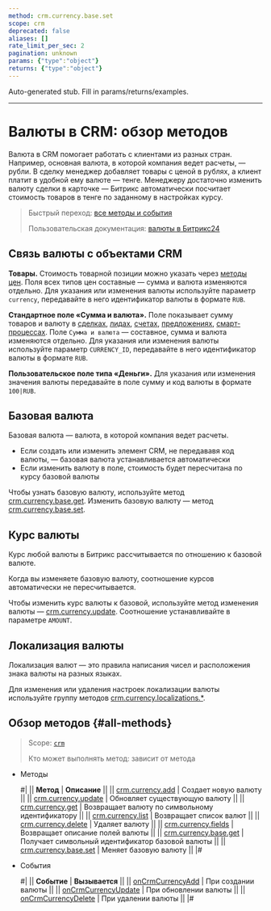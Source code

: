 ```yaml
---
method: crm.currency.base.set
scope: crm
deprecated: false
aliases: []
rate_limit_per_sec: 2
pagination: unknown
params: {"type":"object"}
returns: {"type":"object"}
---
```


Auto-generated stub. Fill in params/returns/examples.

---

# Валюты в CRM: обзор методов

Валюта в CRM помогает работать с клиентами из разных стран. Например, основная валюта, в которой компания ведет расчеты, — рубли. В сделку менеджер добавляет товары с ценой в рублях, а клиент платит в удобной ему валюте — тенге. Менеджеру достаточно изменить валюту сделки в карточке — Битрикс автоматически посчитает стоимость товаров в тенге по заданному в настройках курсу.

> Быстрый переход: [все методы и события](#all-methods) 
> 
> Пользовательская документация: [валюты в Битрикс24](https://helpdesk.bitrix24.ru/open/6987305/)

## Связь валюты с объектами CRM

**Товары.** Стоимость товарной позиции можно указать через [методы цен](../../catalog/price/index.md). Поля всех типов цен составные — сумма и валюта изменяются отдельно. Для указания или изменения валюты используйте параметр `currency`, передавайте в него идентификатор валюты в формате `RUB`.

**Стандартное поле «Сумма и валюта».** Поле показывает сумму товаров и валюту в [сделках](../deals/index.md), [лидах](../leads/index.md), [счетах](../universal/invoice.md), [предложениях](../quote/index.md),  [смарт-процессах](../universal/index.md). Поле `Сумма и валюта` — составное, сумма и валюта изменяются отдельно. Для указания или изменения валюты используйте параметр `CURRENCY_ID`, передавайте в него идентификатор валюты в формате `RUB`.

**Пользовательское поле типа «Деньги».** Для указания или изменения значения валюты  передавайте в поле сумму и код валюты в формате `100|RUB`.

## Базовая валюта

Базовая валюта — валюта, в которой компания ведет расчеты.

* Если создать или изменить элемент CRM, не передававя код валюты, — базовая валюта устанавливается автоматически
* Если изменить валюту в поле, стоимость будет пересчитана по курсу базовой валюты

Чтобы узнать базовую валюту, используйте метод [crm.currency.base.get](./crm-currency-base-get.md). Изменить базовую валюту — метод [crm.currency.base.set](./crm-currency-base-set.md). 

## Курс валюты

Курс любой валюты в Битрикс рассчитывается по отношению к базовой валюте. 



Когда вы изменяете базовую валюту, соотношение курсов автоматически не пересчитывается. 



Чтобы изменить курс валюты к базовой, используйте метод изменения валюты — [crm.currency.update](./crm-currency-update.md). Соотношение устанавливайте в параметре `AMOUNT`.

## Локализация валюты

Локализация валют — это правила написания чисел и расположения знака валюты на разных языках.

Для изменения или удаления настроек локализации валюты используйте группу методов [crm.currency.localizations.*](./localizations/index.md).

## Обзор методов {#all-methods}

> Scope: [`crm`](../../scopes/permissions.md)
>
> Кто может выполнять метод: зависит от метода




- Методы

    #|
    || **Метод** | **Описание** ||
    || [crm.currency.add](./crm-currency-add.md) | Создает новую валюту ||
    || [crm.currency.update](./crm-currency-update.md) | Обновляет существующую валюту ||
    || [crm.currency.get](./crm-currency-get.md) | Возвращает валюту по символьному идентификатору ||
    || [crm.currency.list](./crm-currency-list.md) | Возвращает список валют ||
    || [crm.currency.delete](./crm-currency-delete.md) | Удаляет валюту ||
    || [crm.currency.fields](./crm-currency-fields.md) | Возвращает описание полей валюты ||
    || [crm.currency.base.get](./crm-currency-base-get.md) | Получает символьный идентификатор базовой валюты ||
    || [crm.currency.base.set](./crm-currency-base-set.md) | Меняет базовую валюту ||
    |#

- События

    #|
    || **Событие** | **Вызывается** ||
    || [onCrmCurrencyAdd](./events/on-crm-currency-add.md) | При создании валюты ||
    || [onCrmCurrencyUpdate](./events/on-crm-currency-update.md) | При обновлении валюты ||
    || [onCrmCurrencyDelete](./events/on-crm-currency-delete.md) | При удалении валюты ||
    |#





